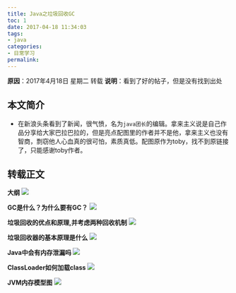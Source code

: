 ```yaml
---
title: Java之垃圾回收GC
toc: 1
date: 2017-04-18 11:34:03
tags:
- java
categories:
- 日常学习
permalink:
---
```

**原因**：2017年4月18日 星期二 转载
**说明**：看到了好的帖子，但是没有找到出处

<!-- more -->
## 本文简介
- 在新浪头条看到了新闻，很气愤，名为`java团长`的编辑。拿来主义说是自己作品分享给大家巴拉巴拉的，但是亮点配图里的作者并不是他，拿来主义也没有智商，剽窃他人心血真的很可怕，素质真低。配图原作为toby，找不到原链接了，只能感谢toby作者。

## 转载正文

__大纲__
![](http://image.yaopig.com/blog/laji1.jpg)

__GC是什么？为什么要有GC？__
![](http://image.yaopig.com/blog/laji2.jpg)

__垃圾回收的优点和原理,并考虑两种回收机制__
![](http://image.yaopig.com/blog/laji3.jpg)

__垃圾回收器的基本原理是什么__
![](http://image.yaopig.com/blog/laji4.jpg)

__Java中会有内存泄漏吗__
![](http://image.yaopig.com/blog/laji5.jpg)

__ClassLoader如何加载class__
![](http://image.yaopig.com/blog/laji6.jpg)

__JVM内存模型图__
![](http://image.yaopig.com/blog/laji7.jpg)


